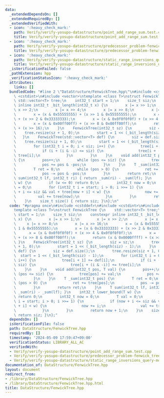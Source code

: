 ```yaml
---
data:
  _extendedDependsOn: []
  _extendedRequiredBy: []
  _extendedVerifiedWith:
  - icon: ':heavy_check_mark:'
    path: Verify/verify-yosupo-datastructure/point_add_range_sum.test.cpp
    title: Verify/verify-yosupo-datastructure/point_add_range_sum.test.cpp
  - icon: ':heavy_check_mark:'
    path: Verify/verify-yosupo-datastructure/predecessor_problem-fenwick_tree.test.cpp
    title: Verify/verify-yosupo-datastructure/predecessor_problem-fenwick_tree.test.cpp
  - icon: ':heavy_check_mark:'
    path: Verify/verify-yosupo-datastructure/static_range_inversions_query-mo.test.cpp
    title: Verify/verify-yosupo-datastructure/static_range_inversions_query-mo.test.cpp
  _isVerificationFailed: false
  _pathExtension: hpp
  _verificationStatusIcon: ':heavy_check_mark:'
  attributes:
    links: []
  bundledCode: "#line 2 \"DataStructure/FenwickTree.hpp\"\n#include <cstddef>\n#include\
    \ <cstdint>\n#include <vector>\ntemplate <class T>\nstruct FenwickTree {\n   \
    \ std::vector<T> tree;\n    int32_t start = 1;\n    size_t siz;\n    constexpr\
    \ inline int32_t _bit_length(int32_t x) {\n        x |= x >> 1;\n        x |=\
    \ x >> 2;\n        x |= x >> 4;\n        x |= x >> 8;\n        x |= x >> 16;\n\
    \        x = (x & 0x55555555) + (x >> 1 & 0x55555555);\n        x = (x & 0x33333333)\
    \ + (x >> 2 & 0x33333333);\n        x = (x & 0x0f0f0f0f) + (x >> 4 & 0x0f0f0f0f);\n\
    \        x = (x & 0x00ff00ff) + (x >> 8 & 0x00ff00ff);\n        return (x & 0x0000ffff)\
    \ + (x >> 16);\n    }\n    FenwickTree(int32_t sz) {\n        siz = sz;\n    \
    \    tree.resize(sz + 1, 0);\n        start = 1 << (_bit_length(siz) - 1);\n \
    \   }\n    FenwickTree(std::vector<T> def) {\n        siz = def.size();\n    \
    \    tree.resize(siz + 1, 0);\n        start = 1 << (_bit_length(siz) - 1);\n\
    \        for (int32_t i = 0; i < siz; i++) {\n            tree[i + 1] += def[i];\n\
    \            if (i + (i & -i) <= siz) {\n                tree[i + (i & -i)] +=\
    \ tree[i];\n            }\n        }\n    }\n    void add(int32_t pos, T val)\
    \ {\n        pos++;\n        while (pos <= siz) {\n            tree[pos] += val;\n\
    \            pos += pos & -pos;\n        }\n    }\n    T _sum(int32_t pos) {\n\
    \        T ret = 0;\n        while (pos > 0) {\n            ret += tree[pos];\n\
    \            pos -= pos & -pos;\n        }\n        return ret;\n    }\n    T\
    \ sum(int32_t lf, int32_t ri) { return _sum(ri) - _sum(lf); }\n    int32_t lower_bound(T\
    \ w) {\n        if (w <= 0) return 0;\n        int32_t now = 0;\n        T val\
    \ = 0;\n        for (int32_t i = start; i > 0; i >>= 1) {\n            if (now\
    \ + i <= siz && val + tree[now + i] < w) {\n                now += i;\n      \
    \          val += tree[now];\n            }\n        }\n        return now + 1;\n\
    \    }\n    size_t size() { return siz; }\n};\n"
  code: "#pragma once\n#include <cstddef>\n#include <cstdint>\n#include <vector>\n\
    template <class T>\nstruct FenwickTree {\n    std::vector<T> tree;\n    int32_t\
    \ start = 1;\n    size_t siz;\n    constexpr inline int32_t _bit_length(int32_t\
    \ x) {\n        x |= x >> 1;\n        x |= x >> 2;\n        x |= x >> 4;\n   \
    \     x |= x >> 8;\n        x |= x >> 16;\n        x = (x & 0x55555555) + (x >>\
    \ 1 & 0x55555555);\n        x = (x & 0x33333333) + (x >> 2 & 0x33333333);\n  \
    \      x = (x & 0x0f0f0f0f) + (x >> 4 & 0x0f0f0f0f);\n        x = (x & 0x00ff00ff)\
    \ + (x >> 8 & 0x00ff00ff);\n        return (x & 0x0000ffff) + (x >> 16);\n   \
    \ }\n    FenwickTree(int32_t sz) {\n        siz = sz;\n        tree.resize(sz\
    \ + 1, 0);\n        start = 1 << (_bit_length(siz) - 1);\n    }\n    FenwickTree(std::vector<T>\
    \ def) {\n        siz = def.size();\n        tree.resize(siz + 1, 0);\n      \
    \  start = 1 << (_bit_length(siz) - 1);\n        for (int32_t i = 0; i < siz;\
    \ i++) {\n            tree[i + 1] += def[i];\n            if (i + (i & -i) <=\
    \ siz) {\n                tree[i + (i & -i)] += tree[i];\n            }\n    \
    \    }\n    }\n    void add(int32_t pos, T val) {\n        pos++;\n        while\
    \ (pos <= siz) {\n            tree[pos] += val;\n            pos += pos & -pos;\n\
    \        }\n    }\n    T _sum(int32_t pos) {\n        T ret = 0;\n        while\
    \ (pos > 0) {\n            ret += tree[pos];\n            pos -= pos & -pos;\n\
    \        }\n        return ret;\n    }\n    T sum(int32_t lf, int32_t ri) { return\
    \ _sum(ri) - _sum(lf); }\n    int32_t lower_bound(T w) {\n        if (w <= 0)\
    \ return 0;\n        int32_t now = 0;\n        T val = 0;\n        for (int32_t\
    \ i = start; i > 0; i >>= 1) {\n            if (now + i <= siz && val + tree[now\
    \ + i] < w) {\n                now += i;\n                val += tree[now];\n\
    \            }\n        }\n        return now + 1;\n    }\n    size_t size() {\
    \ return siz; }\n};"
  dependsOn: []
  isVerificationFile: false
  path: DataStructure/FenwickTree.hpp
  requiredBy: []
  timestamp: '2024-05-09 17:59:47+09:00'
  verificationStatus: LIBRARY_ALL_AC
  verifiedWith:
  - Verify/verify-yosupo-datastructure/point_add_range_sum.test.cpp
  - Verify/verify-yosupo-datastructure/predecessor_problem-fenwick_tree.test.cpp
  - Verify/verify-yosupo-datastructure/static_range_inversions_query-mo.test.cpp
documentation_of: DataStructure/FenwickTree.hpp
layout: document
redirect_from:
- /library/DataStructure/FenwickTree.hpp
- /library/DataStructure/FenwickTree.hpp.html
title: DataStructure/FenwickTree.hpp
---
```

